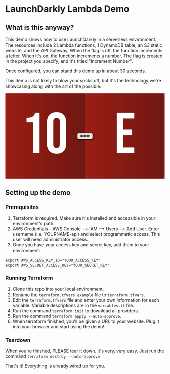 # LaunchDarkly Lambda Demo

## What is this anyway?

This demo shows how to use LaunchDarkly in a serverless environment. The resources include 2 Lambda functions, 1 DynamoDB table, an S3 static website, and the API Gateway. When the flag is off, the function increments a letter. When it's on, the function increments a number. The flag is created in the project you specify, and it's titled "Increment Number".

Once configured, you can stand this demo up in about 30 seconds.

This demo is not likely to blow your socks off, but it's the technology we're showcasing along with the art of the possible.

![Screenshot of Lambda Demo](https://github.com/kevincloud/ld-lambda-one/blob/main/assets/screenshot.png)

## Setting up the demo

### Prerequisites

1. Terraform is required. Make sure it's installed and accessible in your environment's path.
1. AWS Credentials - AWS Console --> IAM --> Users --> Add User. Enter username (i.e. YOURNAME-api) and select programmatic access. This user will need administrator access.
1. Once you have your access key and secret key, add them to your environment:

```
export AWS_ACCESS_KEY_ID="YOUR_ACCESS_KEY"
export AWS_SECRET_ACCESS_KEY="YOUR_SECRET_KEY"
```

### Running Terraform

1. Clone this repo into your local environment.
1. Rename the `terraform.tfvars.example` file to `terraform.tfvars`.
1. Edit the `terraform.tfvars` file and enter your own information for each variable. Variable descriptions are in the `variables.tf` file.
1. Run the command `terraform init` to download all providers.
1. Run the command `terraform apply --auto-approve`.
1. When terraform finished, you'll be given a URL to your website. Plug it into your browser and start using the demo!

### Teardown

When you're finished, PLEASE tear it down. It's very, very easy. Just run the command `terraform destroy --auto-approve`

That's it! Everything is already wired up for you.

